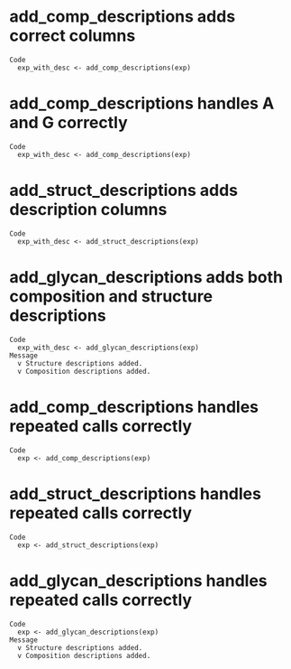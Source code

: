# add_comp_descriptions adds correct columns

    Code
      exp_with_desc <- add_comp_descriptions(exp)

# add_comp_descriptions handles A and G correctly

    Code
      exp_with_desc <- add_comp_descriptions(exp)

# add_struct_descriptions adds description columns

    Code
      exp_with_desc <- add_struct_descriptions(exp)

# add_glycan_descriptions adds both composition and structure descriptions

    Code
      exp_with_desc <- add_glycan_descriptions(exp)
    Message
      v Structure descriptions added.
      v Composition descriptions added.

# add_comp_descriptions handles repeated calls correctly

    Code
      exp <- add_comp_descriptions(exp)

# add_struct_descriptions handles repeated calls correctly

    Code
      exp <- add_struct_descriptions(exp)

# add_glycan_descriptions handles repeated calls correctly

    Code
      exp <- add_glycan_descriptions(exp)
    Message
      v Structure descriptions added.
      v Composition descriptions added.

